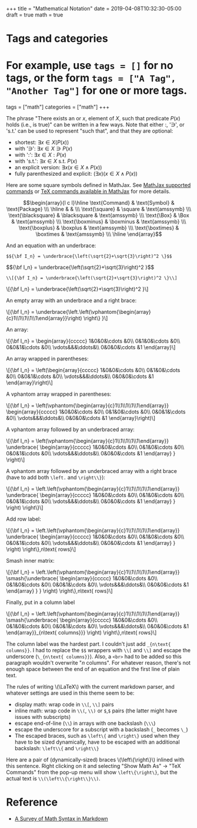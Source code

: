+++
title = "Mathematical Notation"
date = 2019-04-08T10:32:30-05:00
draft = true
math = true

# Tags and categories
# For example, use `tags = []` for no tags, or the form `tags = ["A Tag", "Another Tag"]` for one or more tags.
tags = ["math"]
categories = ["math"]
+++

The phrase "There exists an or $x$, element of $X$, such that
predicate $P(x)$ holds (i.e., is true)" can be written in a few ways.
Note that either $:$, '$\ni$', or '$\text{s.t.}$' can be
used to represent "such that", and that they are optional:

* shortest: $\exists{x} \in X(P(x))$
* with '$\ni$': $\exists{x} \in X \ni P(x)$
* with '$:$': $\exists{x} \in X : P(x)$
* with '$\text{s.t.}$': $\exists{x} \in X\ \text{s.t.}\  P(x)$
* an explicit version: $\exists{x}(x \in X \land P(x))$
* fully parenthesized and explicit: $(\exists{x})(x \in X \land P(x))$

Here are some square symbols defined in MathJax. See [MathJax supported
commands](http://docs.mathjax.org/en/latest/tex.html#supported-latex-commands)
or [TeX commands available in MathJax](http://www.onemathematicalcat.org/MathJaxDocumentation/TeXSyntax.htm)
for more details.


$$\begin{array}{l c l}\hline \text{Command} & \text{Symbol}  & \text{Package} \\\ \hline & & \\\ \text{\square} & \square & \text{amssymb} \\\ \text{\blacksquare} & \blacksquare   & \text{amssymb} \\\ \text{\Box} & \Box & \text{amssymb} \\\ \text{\boxminus} & \boxminus & \text{amssymb} \\\ \text{\boxplus} & \boxplus & \text{amssymb} \\\ \text{\boxtimes} & \boxtimes & \text{amssymb} \\\ \hline \end{array}$$

And an equation with an underbrace:

`$${\bf I_n} = \underbrace{\left(\sqrt{2}+\sqrt{3}\right)^2 \}$$`

$${\bf I_n} = \underbrace{\left(\sqrt{2}+\sqrt{3}\right)^2 \}$$

`\\[{\bf I_n} = \underbrace{\left(\sqrt{2}+\sqrt{3}\right)^2 \}\\]`

\\[{\bf I_n} = \underbrace{\left(\sqrt{2}+\sqrt{3}\right)^2 \}\\]

An empty array with an underbrace and a right brace:

\\[{\bf I_n} = \underbrace{\left.\left(\vphantom{\begin{array}{c}1\\\1\\\1\\\1\\\1\end{array}}\right) \right\\} }\\]

An array:

\\[{\bf I_n} = \begin{array}{ccccc} 1&0&0&\cdots &0\\\ 0&1&0&\cdots &0\\\ 0&0&1&\cdots &0\\\ \vdots&&&\ddots&\\\ 0&0&0&\cdots &1 \end{array}\\]

An array wrapped in parentheses:

\\[{\bf I_n} = \left(\begin{array}{ccccc} 1&0&0&\cdots &0\\\ 0&1&0&\cdots &0\\\ 0&0&1&\cdots &0\\\ \vdots&&&\ddots&\\\ 0&0&0&\cdots &1 \end{array}\right)\\]

A vphantom array wrapped in parentheses:

\\[{\bf I_n} = \left(\vphantom{\begin{array}{c}1\\\1\\\1\\\1\\\1\end{array}} \begin{array}{ccccc} 1&0&0&\cdots &0\\\ 0&1&0&\cdots &0\\\ 0&0&1&\cdots &0\\\ \vdots&&&\ddots&\\\ 0&0&0&\cdots &1 \end{array}\right)\\]

A vphantom array followed by an underbraced array:

\\[{\bf I_n} = \left(\vphantom{\begin{array}{c}1\\\1\\\1\\\1\\\1\end{array}} \underbrace{ \begin{array}{ccccc} 1&0&0&\cdots &0\\\ 0&1&0&\cdots &0\\\ 0&0&1&\cdots &0\\\ \vdots&&&\ddots&\\\ 0&0&0&\cdots &1 \end{array} } \right)\\]<br>

A vphantom array followed by an underbraced array with a right brace (have to add both `\left.` and `\right\\}`):

\\[{\bf I_n} = \left.\left(\vphantom{\begin{array}{c}1\\\1\\\1\\\1\\\1\end{array}} \underbrace{ \begin{array}{ccccc} 1&0&0&\cdots &0\\\ 0&1&0&\cdots &0\\\ 0&0&1&\cdots &0\\\ \vdots&&&\ddots&\\\ 0&0&0&\cdots &1 \end{array} } \right) \right\\}\\]<br>

Add row label:

\\[{\bf I_n} = \left.\left(\vphantom{\begin{array}{c}1\\\1\\\1\\\1\\\1\end{array}} \underbrace{ \begin{array}{ccccc} 1&0&0&\cdots &0\\\ 0&1&0&\cdots &0\\\ 0&0&1&\cdots &0\\\ \vdots&&&\ddots&\\\ 0&0&0&\cdots &1 \end{array} } \right) \right\\}\,n\text{ rows}\\]<br>

Smash inner matrix:

\\[{\bf I_n} = \left.\left(\vphantom{\begin{array}{c}1\\\1\\\1\\\1\\\1\end{array}} \smash{\underbrace{ \begin{array}{ccccc} 1&0&0&\cdots &0\\\ 0&1&0&\cdots &0\\\ 0&0&1&\cdots &0\\\ \vdots&&&\ddots&\\\ 0&0&0&\cdots &1 \end{array} } } \right) \right\\}\,n\text{ rows}\\]<br>

Finally, put in a column label

\\[{\bf I_n} = \left.\left(\vphantom{\begin{array}{c}1\\\1\\\1\\\1\\\1\end{array}} \smash{\underbrace{ \begin{array}{ccccc} 1&0&0&\cdots &0\\\ 0&1&0&\cdots &0\\\ 0&0&1&\cdots &0\\\ \vdots&&&\ddots&\\\ 0&0&0&\cdots &1 \end{array}}\_{n\text{ columns}}} \right) \right\\}\,n\text{ rows}\\]<br>

The column label was the hardest part. I couldn't just add `_{n\text{ columns}}`. I had to replace the `$$` wrappers with `\\[` and `\\]` and escape the underscore (`\_{n\text{ columns}}`). Also, a `<br>` had to be added so this paragraph wouldn't overwrite "$n\ \text{columns}$". For whatever reason, there's not enough space between the end of an equation and the first line of plain text.

The rules of writing \\(\LaTeX\\) with the current markdown parser, and whatever settings are used in this theme seem to be:

* display math: wrap code in `\\[`, `\\]` pairs
* inline math: wrap code in `\\(`, `\\)` or `$`,`$` pairs (the latter might have issues with subscripts)
* escape end-of-line (`\\`) in arrays with one backslash (`\\\`)
* escape the underscore for a subscript with a backslash (`_` becomes `\_`)
* The escaped braces, such as `\left\{` and `\right\}` used when they have to be sized dynamically, have to be escaped with an additional backslash: `\left\\{` and `\right\\}`

Here are a pair of (dynamically-sized) braces \\(\left\\{\right\\}\\) inlined with this sentence. Right clicking on it and selecting "Show Math As" -> "TeX Commands" from the pop-up menu will show `\left\{\right\}`, but the actual text is `\\(\left\\{\right\\}\\)`.

# Reference

* [A Survey of Math Syntax in Markdown](https://github.com/cben/mathdown/wiki/math-in-markdown)
